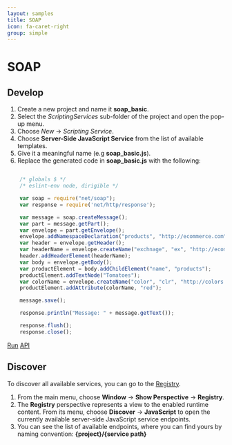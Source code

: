 ```yaml
---
layout: samples
title: SOAP
icon: fa-caret-right
group: simple
---
```


SOAP
===

Develop
--

1. Create a new project and name it **soap_basic**.
2. Select the *ScriptingServices* sub-folder of the project and open the pop-up menu.
3. Choose *New* -> *Scripting Service*.
4. Choose **Server-Side JavaScript Service** from the list of available templates.
5. Give it a meaningful name (e.g **soap_basic.js**).
6. Replace the generated code in **soap_basic.js** with the following:

```javascript

	/* globals $ */
	/* eslint-env node, dirigible */

	var soap = require("net/soap");
	var response = require('net/http/response');

	var message = soap.createMessage();
	var part = message.getPart();
	var envelope = part.getEnvelope();
	envelope.addNamespaceDeclaration("products", "http://ecommerce.com");
	var header = envelope.getHeader();
	var headerName = envelope.createName("exchnage", "ex", "http://ecommerce.com/exchange");
	header.addHeaderElement(headerName);
	var body = envelope.getBody();
	var productElement = body.addChildElement("name", "products");
	productElement.addTextNode("Tomatoes");
	var colorName = envelope.createName("color", "clr", "http://colors.com");
	productElement.addAttribute(colorName, "red");

	message.save();

	response.println("Message: " + message.getText());

	response.flush();
	response.close();

```

<div class="btn-toolbar pull-right">
	<a class="btn btn-warning" href="http://dirigible.eclipse.org/services/web/registry/anonymous.html?git=https://github.com/dirigiblelabs/sample_net_soap_soap_basic.git">Run</a>
	<a class="btn btn-info" href="http://www.dirigible.io/api/soap.html">API</a>
</div>

Discover
--
To discover all available services, you can go to the [Registry](../help/registry.html).

1. From the main menu, choose **Window** -> **Show Perspective** -> **Registry**.
2. The **Registry** perspective represents a view to the enabled runtime content. From its menu, choose **Discover** -> **JavaScript** to open the currently available server-side JavaScript service endpoints.
3. You can see the list of available endpoints, where you can find yours by naming convention: **{project}/{service path}**
